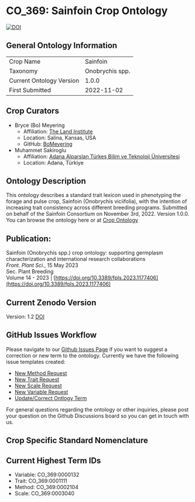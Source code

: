 # CO_369: Sainfoin Crop Ontology
[![DOI](https://zenodo.org/badge/590886693.svg)](https://zenodo.org/doi/10.5281/zenodo.11475143)

## General Ontology Information
|||
|----|----|
|Crop Name|Sainfoin|
|Taxonomy|Onobrychis spp.|
|Current Ontology Version|1.0.0|
|First Submitted|2022-11-02|

## Crop Curators
* Bryce (Bo) Meyering
  * Affiliation: <a href="https://landinstitute.org/" target="_blank">The Land Institute</a>
  * Location: Salina, Kansas, USA
  * GitHub: <a href="https://github.com/BoMeyering" target="_blank">BoMeyering</a>
* Muhammet Sakiroglu
  * Affiliation: <a href="https://www.atu.edu.tr/#!/" target="_blank">Adana Alparslan Türkeş Bilim ve Teknoloji Üniversitesi</a>
  * Location: Adana, Türkiye

## Ontology Description
This ontology describes a standard trait lexicon used in phenotyping the forage and pulse crop, Sainfoin (Onobrychis viciifolia), with the intention of increasing trait consistency across different breeding programs. Submitted on behalf of the Sainfoin Consortium on November 3rd, 2022. Version 1.0.0. You can browse the ontology here or at [Crop Ontology](https://cropontology.org/term/CO_369:ROOT)

## Publication:
Sainfoin (Onobrychis spp.) crop ontology: supporting germplasm characterization and international research collaborations<br/>
*Front. Plant Sci.*, 15 May 2023<br/>
Sec. Plant Breeding<br/>
Volume 14 - 2023 | [https://doi.org/10.3389/fpls.2023.1177406](https://doi.org/10.3389/fpls.2023.1177406)<br/>

## Current Zenodo Version
Version: 1.2 [DOI](https://doi.org/10.5281/zenodo.11475143)

## GitHub Issues Workflow
Please navigate to our <a href="https://github.com/Planteome/CO_369-sainfoin-traits/issues/new/choose" target="_blank">Github Issues Page</a> if you want to suggest a correction or new term to the ontology. Currently we have the following issue templates created:
* <a href="https://github.com/Planteome/CO_369-sainfoin-traits/issues/new?assignees=BoMeyering&labels=enhancement&projects=&template=new-method-request.md&title=%5BNew+Method+Term+Request" target="_blank">New Method Request</a>
* <a href="https://github.com/Planteome/CO_369-sainfoin-traits/issues/new?assignees=BoMeyering&labels=enhancement&projects=&template=new-trait-request.md&title=%5BNew+Trait+Term+Request%5D" target="_blank">New Trait Request</a>
* <a href="https://github.com/Planteome/CO_369-sainfoin-traits/issues/new?assignees=BoMeyering&labels=enhancement&projects=&template=new-scale-request.md&title=%5BNew+Scale+Term+Request%5D" target="_blank">New Scale Request</a>
* <a href="https://github.com/Planteome/CO_369-sainfoin-traits/issues/new?assignees=BoMeyering&labels=enhancement&projects=&template=new-variable-request.md&title=%5BNew+Variable+Term+Request%5D" target="_blank">New Variable Request</a>
* <a href="https://github.com/Planteome/CO_369-sainfoin-traits/issues/new?assignees=BoMeyering&labels=bug&projects=&template=update-correct-ontology-term.md&title=%5BTerm+Correction%5D" target="_blank">Update/Correct Ontlogy Term</a>

For general questions regarding the ontology or other inquiries, please post your question on the Github Discussions board so you can get in touch with us.

## Crop Specific Standard Nomenclature

## Current Highest Term IDs
* Variable: CO_369:0000132
* Trait: CO_369:0001111
* Method: CO_369:0002104
* Scale: CO_369:0003040
